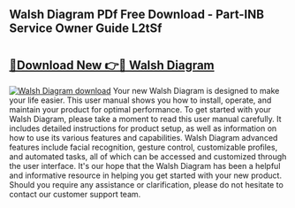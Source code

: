 ## Walsh Diagram PDf Free Download - Part-INB Service Owner Guide L2tSf

# <h2><a href="http://dfk24x.blite.top/?on=Walsh+Diagram">🔗Download New 👉🔴 Walsh Diagram</a></h2>

[![Walsh Diagram download](https://i.imgur.com/lujVjoI.png)](http://dfk24x.blite.top/?on=Walsh+Diagram)
Your new Walsh Diagram is designed to make your life easier. This user manual shows you how to install, operate, and maintain your product for optimal performance. To get started with your Walsh Diagram, please take a moment to read this user manual carefully. It includes detailed instructions for product setup, as well as information on how to use its various features and capabilities. Walsh Diagram advanced features include facial recognition, gesture control, customizable profiles, and automated tasks, all of which can be accessed and customized through the user interface. It's our hope that the Walsh Diagram has been a helpful and informative resource in helping you get started with your new product. Should you require any assistance or clarification, please do not hesitate to contact our customer support team.
